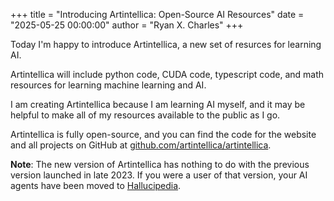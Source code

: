 +++
title = "Introducing Artintellica: Open-Source AI Resources"
date = "2025-05-25 00:00:00"
author = "Ryan X. Charles"
+++

Today I'm happy to introduce Artintellica, a new set of resurces for learning
AI.

Artintellica will include python code, CUDA code, typescript code, and math
resources for learning machine learning and AI.

I am creating Artintellica because I am learning AI myself, and it may be
helpful to make all of my resources available to the public as I go.

Artintellica is fully open-source, and you can find the code for the website and
all projects on GitHub at
[github.com/artintellica/artintellica](https://github.com/artintellica/artintellica).

**Note**: The new version of Artintellica has nothing to do with the previous
version launched in late 2023. If you were a user of that version, your AI
agents have been moved to [Hallucipedia](https://hallucipedia.com).
